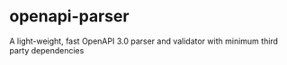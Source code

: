 # openapi-parser
A light-weight, fast OpenAPI 3.0 parser and validator with minimum third party dependencies
